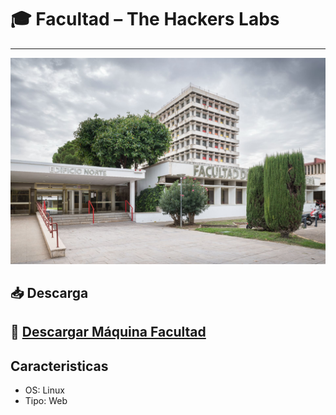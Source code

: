 # 🎓 Facultad – The Hackers Labs  
---
![Facultad CTF](RECURSOS/portada.jpg)  

## 📥 Descarga  
🔗 [Descargar Máquina Facultad](https://thehackerslabs.com/facultad)  
--- 
## Caracteristicas
- OS: Linux
- Tipo: Web
